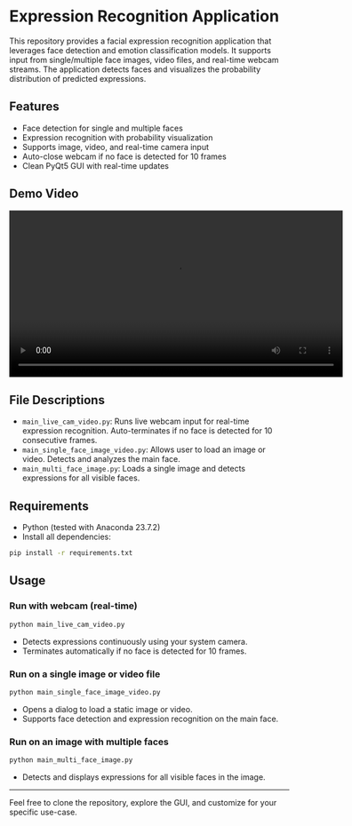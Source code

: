 # Expression Recognition Application

This repository provides a facial expression recognition application that leverages face detection and emotion classification models. It supports input from single/multiple face images, video files, and real-time webcam streams. The application detects faces and visualizes the probability distribution of predicted expressions.

## Features
- Face detection for single and multiple faces
- Expression recognition with probability visualization
- Supports image, video, and real-time camera input
- Auto-close webcam if no face is detected for 10 frames
- Clean PyQt5 GUI with real-time updates

## Demo Video
<video src="[https://github.com/user-attachments/assets/1dfa18b7-c0c6-4481-be6f-ad9f7e81ec6f](https://github.com/user-attachments/assets/afec4345-c458-47d2-ad89-3322116f4dc7)" controls width="600">
  Your browser does not support the video tag.
</video>

## File Descriptions
- `main_live_cam_video.py`: Runs live webcam input for real-time expression recognition. Auto-terminates if no face is detected for 10 consecutive frames.
- `main_single_face_image_video.py`: Allows user to load an image or video. Detects and analyzes the main face.
- `main_multi_face_image.py`: Loads a single image and detects expressions for all visible faces.

## Requirements
- Python (tested with Anaconda 23.7.2)
- Install all dependencies:

```bash
pip install -r requirements.txt
```

## Usage

### Run with webcam (real-time)
```bash
python main_live_cam_video.py
```
- Detects expressions continuously using your system camera.
- Terminates automatically if no face is detected for 10 frames.

### Run on a single image or video file
```bash
python main_single_face_image_video.py
```
- Opens a dialog to load a static image or video.
- Supports face detection and expression recognition on the main face.

### Run on an image with multiple faces
```bash
python main_multi_face_image.py
```
- Detects and displays expressions for all visible faces in the image.

---

Feel free to clone the repository, explore the GUI, and customize for your specific use-case.

